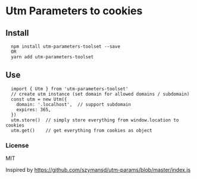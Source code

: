 # Utm Parameters to cookies

## Install

```
  npm install utm-parameters-toolset --save
  OR
  yarn add utm-parameters-toolset
```

## Use

```
  import { Utm } from 'utm-parameters-toolset'
  // create utm instance (set domain for allowed domains / subdomain)
  const utm = new Utm({
    domain: '.localhost',  // support subdomain
    expires: 365,
  })
  utm.store()  // simply store everything from window.location to cookies
  utm.get()    // get everything from cookies as object
```

### License

MIT

[version]: https://img.shields.io/npm/v/exit-intent.svg
[MIT License]: https://img.shields.io/npm/l/exit-intent.svg
[Standard]: https://img.shields.io/badge/code%20style-standard-brightgreen.svg
[Standard Version]: https://img.shields.io/badge/release-standard%20version-brightgreen.svg
[Size]: https://badges.herokuapp.com/size/npm/exit-intent
[Size gzip]: https://badges.herokuapp.com/size/npm/exit-intent?gzip=true

Inspired by https://github.com/szymansd/utm-params/blob/master/index.js
